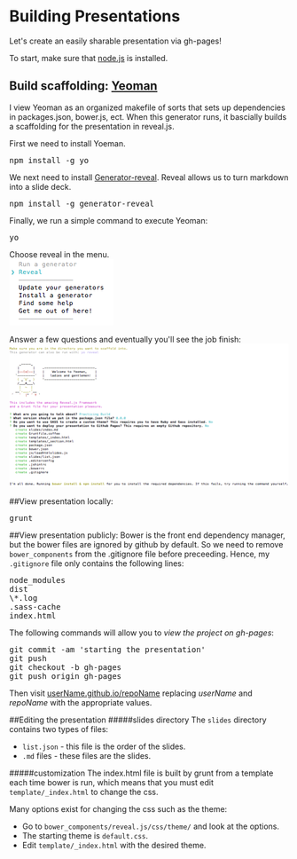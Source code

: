 Building Presentations
======================

Let's create an easily sharable presentation via gh-pages! 

To start, make sure that [node.js](http://nodejs.org/) is installed.
## Build scaffolding: [Yeoman](http://yeoman.io/)
I view Yeoman as an organized makefile of sorts that sets up dependencies in packages.json,
bower.js, ect. When this generator runs, it bascially builds a scaffolding for
the presentation in reveal.js. 

First we need to install Yoeman.
<pre>
npm install -g yo
</pre>

We next need to install [Generator-reveal](https://www.npmjs.org/package/generator-reveal). Reveal allows us to turn markdown into a slide deck.
<pre>
npm install -g generator-reveal
</pre>

Finally, we run a simple command to execute Yeoman:
<pre>
yo
</pre>

Choose reveal in the menu.  
![](https://github.com/blehman/building_presentations/blob/master/imgs/run_Reveal.png?raw=true)

Answer a few questions and eventually you'll see the job finish:   
![](https://github.com/blehman/building_presentations/blob/master/imgs/job_Complete.png?raw=true)

##View presentation locally:
<pre>
grunt
</pre>

##View presentation publicly:
Bower is the front end dependency manager, but the bower files are
ignored by github by default. So we need to remove `bower_components` from the
.gitignore file before preceeding. Hence, my `.gitignore` file only
contains the following lines:
<pre>
node_modules
dist
\*.log
.sass-cache
index.html
</pre>

The following commands will allow you to *view the project on gh-pages*:
<pre>
git commit -am 'starting the presentation'
git push
git checkout -b gh-pages
git push origin gh-pages
</pre>

Then visit [userName.github.io/repoName](userName.github.io/repoName)
replacing *userName* and *repoName* with the appropriate values.

##Editing the presentation
#####slides directory
The `slides` directory contains two types of files:
- `list.json` - this file is the order of the slides.
- `.md` files - these files are the slides.  

#####customization
The index.html file is built by grunt from a template each time bower is
run, which means that you must edit `template/_index.html` to change
the css.

Many options exist for changing the css such as the theme:
- Go to `bower_components/reveal.js/css/theme/` and look at the options.
- The starting theme is `default.css`.
- Edit `template/_index.html` with the desired theme.



